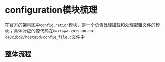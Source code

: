 # configuration模块梳理

在官方的架构图中`configuration`模块，是一个负责处理加载和处理配置文件的模块；具体对应的源代码在`hostapd-2019-08-08-ca8c2bd2/hostapd/config_file.c`文件中

## 整体流程
